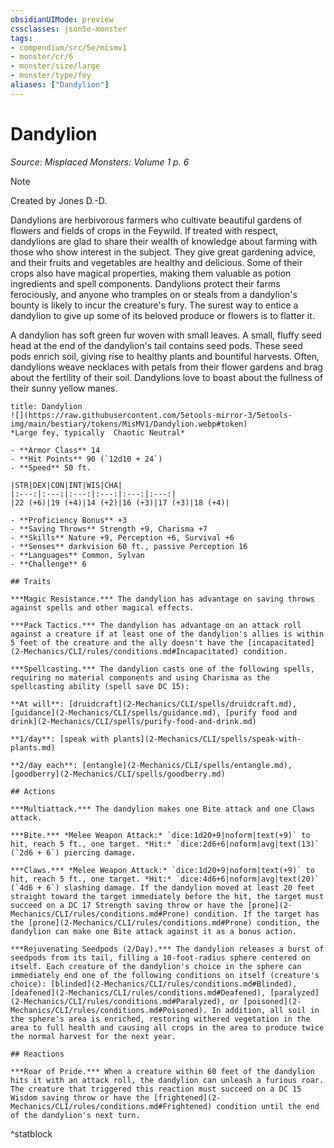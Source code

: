 ```yaml
---
obsidianUIMode: preview
cssclasses: json5e-monster
tags:
- compendium/src/5e/mismv1
- monster/cr/6
- monster/size/large
- monster/type/fey
aliases: ["Dandylion"]
---
```

# Dandylion
*Source: Misplaced Monsters: Volume 1 p. 6*  

> [!note]
> Created by Jones D.-D.

Dandylions are herbivorous farmers who cultivate beautiful gardens of flowers and fields of crops in the Feywild. If treated with respect, dandylions are glad to share their wealth of knowledge about farming with those who show interest in the subject. They give great gardening advice, and their fruits and vegetables are healthy and delicious. Some of their crops also have magical properties, making them valuable as potion ingredients and spell components. Dandylions protect their farms ferociously, and anyone who tramples on or steals from a dandylion's bounty is likely to incur the creature's fury. The surest way to entice a dandylion to give up some of its beloved produce or flowers is to flatter it.

A dandylion has soft green fur woven with small leaves. A small, fluffy seed head at the end of the dandylion's tail contains seed pods. These seed pods enrich soil, giving rise to healthy plants and bountiful harvests. Often, dandylions weave necklaces with petals from their flower gardens and brag about the fertility of their soil. Dandylions love to boast about the fullness of their sunny yellow manes.

```ad-statblock
title: Dandylion
![](https://raw.githubusercontent.com/5etools-mirror-3/5etools-img/main/bestiary/tokens/MisMV1/Dandylion.webp#token)
*Large fey, typically  Chaotic Neutral*

- **Armor Class** 14
- **Hit Points** 90 (`12d10 + 24`)
- **Speed** 50 ft.

|STR|DEX|CON|INT|WIS|CHA|
|:---:|:---:|:---:|:---:|:---:|:---:|
|22 (+6)|19 (+4)|14 (+2)|16 (+3)|17 (+3)|18 (+4)|

- **Proficiency Bonus** +3
- **Saving Throws** Strength +9, Charisma +7
- **Skills** Nature +9, Perception +6, Survival +6
- **Senses** darkvision 60 ft., passive Perception 16
- **Languages** Common, Sylvan
- **Challenge** 6

## Traits

***Magic Resistance.*** The dandylion has advantage on saving throws against spells and other magical effects.

***Pack Tactics.*** The dandylion has advantage on an attack roll against a creature if at least one of the dandylion's allies is within 5 feet of the creature and the ally doesn't have the [incapacitated](2-Mechanics/CLI/rules/conditions.md#Incapacitated) condition.

***Spellcasting.*** The dandylion casts one of the following spells, requiring no material components and using Charisma as the spellcasting ability (spell save DC 15):

**At will**: [druidcraft](2-Mechanics/CLI/spells/druidcraft.md), [guidance](2-Mechanics/CLI/spells/guidance.md), [purify food and drink](2-Mechanics/CLI/spells/purify-food-and-drink.md)

**1/day**: [speak with plants](2-Mechanics/CLI/spells/speak-with-plants.md)

**2/day each**: [entangle](2-Mechanics/CLI/spells/entangle.md), [goodberry](2-Mechanics/CLI/spells/goodberry.md)

## Actions

***Multiattack.*** The dandylion makes one Bite attack and one Claws attack.

***Bite.*** *Melee Weapon Attack:* `dice:1d20+9|noform|text(+9)` to hit, reach 5 ft., one target. *Hit:* `dice:2d6+6|noform|avg|text(13)` (`2d6 + 6`) piercing damage.

***Claws.*** *Melee Weapon Attack:* `dice:1d20+9|noform|text(+9)` to hit, reach 5 ft., one target. *Hit:* `dice:4d6+6|noform|avg|text(20)` (`4d6 + 6`) slashing damage. If the dandylion moved at least 20 feet straight toward the target immediately before the hit, the target must succeed on a DC 17 Strength saving throw or have the [prone](2-Mechanics/CLI/rules/conditions.md#Prone) condition. If the target has the [prone](2-Mechanics/CLI/rules/conditions.md#Prone) condition, the dandylion can make one Bite attack against it as a bonus action.

***Rejuvenating Seedpods (2/Day).*** The dandylion releases a burst of seedpods from its tail, filling a 10-foot-radius sphere centered on itself. Each creature of the dandylion's choice in the sphere can immediately end one of the following conditions on itself (creature's choice): [blinded](2-Mechanics/CLI/rules/conditions.md#Blinded), [deafened](2-Mechanics/CLI/rules/conditions.md#Deafened), [paralyzed](2-Mechanics/CLI/rules/conditions.md#Paralyzed), or [poisoned](2-Mechanics/CLI/rules/conditions.md#Poisoned). In addition, all soil in the sphere's area is enriched, restoring withered vegetation in the area to full health and causing all crops in the area to produce twice the normal harvest for the next year.

## Reactions

***Roar of Pride.*** When a creature within 60 feet of the dandylion hits it with an attack roll, the dandylion can unleash a furious roar. The creature that triggered this reaction must succeed on a DC 15 Wisdom saving throw or have the [frightened](2-Mechanics/CLI/rules/conditions.md#Frightened) condition until the end of the dandylion's next turn.
```
^statblock